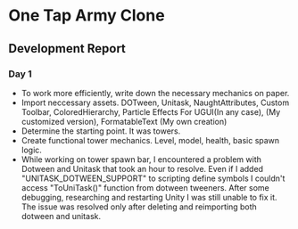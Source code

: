 # One Tap Army Clone

## Development Report
### Day 1
- To work more efficiently, write down the necessary mechanics on paper.
- Import neccessary assets. DOTween, Unitask, NaughtAttributes, Custom Toolbar, ColoredHierarchy, Particle Effects For UGUI(In any case), (My customized version), FormatableText (My own creation)
- Determine the starting point. It was towers.
- Create functional tower mechanics. Level, model, health, basic spawn logic.
- While working on tower spawn bar, I encountered a problem with Dotween and Unitask that took an hour to resolve. Even if I added "UNITASK_DOTWEEN_SUPPORT" to scripting define symbols I couldn't access "ToUniTask()" function from dotween tweeners. After some debugging, researching and restarting Unity I was still unable to fix it. The issue was resolved only after deleting and reimporting both dotween and unitask.
